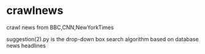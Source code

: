 # crawlnews
crawl news from BBC,CNN,NewYorkTimes

suggestion(2).py is the drop-down box search algorithm based on database news headlines
